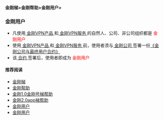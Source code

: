 #### 金刚梯>金刚帮助>金刚用户>
### 金刚用户

- 凡使用[ 金刚VPN产品 ](https://a2zitpro.github.io/web/list_kkproducts)和[ 金刚VPN服务 ](https://a2zitpro.github.io/web/kkservices)的自然人、公司、非公司组织都是<font color="Red"> 金刚用户 </font>
- 使用[ 金刚VPN产品 ](https://a2zitpro.github.io/web/list_kkproducts)和[ 金刚VPN服务 ](https://a2zitpro.github.io/web/kkservices)前，使用者须与[ 金刚公司 ](https://a2zitpro.github.io/web/a2zitpro)签署一份[《金刚公司与最终用户合约》](https://a2zitpro.github.io/web/Endusercontract)
- 该[ 合约 ](https://a2zitpro.github.io/web/Endusercontract)签署后，使用者即成为<font color="Red"> 金刚用户 </font>

#### 推荐阅读

- [金刚梯](https://a2zitpro.github.io/web/dlb)
- [金刚帮助](https://a2zitpro.github.io/web/list_helpkkvpn)
- [金刚1.0金刚号梯帮助](https://a2zitpro.github.io/web/list_helpkkvpn1.0)
- [金刚2.0app梯帮助](https://a2zitpro.github.io/web/list_helpkkvpn2.0)
- [金刚用户](https://a2zitpro.github.io/web/list_kkuser)
- [金刚用户](https://a2zitpro.github.io/web/kkuser)
